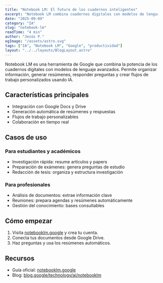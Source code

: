```yaml
---
title: "Notebook LM: El futuro de los cuadernos inteligentes"
excerpt: "Notebook LM combina cuadernos digitales con modelos de lenguaje para organizar información, generar resúmenes y colaborar."
date: "2025-09-09"
category: "IA"
slug: "notebook-lm"
readTime: "4 min"
author: "Jesús P."
ogImage: "/assets/astro.svg"
tags: ["IA", "Notebook LM", "Google", "productividad"]
layout: "../../layouts/BlogLayout.astro"
---
```


Notebook LM es una herramienta de Google que combina la potencia de los cuadernos digitales con modelos de lenguaje avanzados. Permite organizar información, generar resúmenes, responder preguntas y crear flujos de trabajo personalizados usando IA.

## Características principales

- Integración con Google Docs y Drive
- Generación automática de resúmenes y respuestas
- Flujos de trabajo personalizables
- Colaboración en tiempo real

## Casos de uso

### Para estudiantes y académicos

- Investigación rápida: resume artículos y papers
- Preparación de exámenes: genera preguntas de estudio
- Redacción de tesis: organiza y estructura investigación

### Para profesionales

- Análisis de documentos: extrae información clave
- Reuniones: prepara agendas y resúmenes automáticamente
- Gestión del conocimiento: bases consultables

## Cómo empezar

1. Visita [notebooklm.google](https://notebooklm.google/) y crea tu cuenta.
2. Conecta tus documentos desde Google Drive.
3. Haz preguntas y usa los resúmenes automáticos.

## Recursos

- Guía oficial: [notebooklm.google](https://notebooklm.google/)
- Blog: [blog.google/technology/ai/notebooklm](https://blog.google/technology/ai/notebooklm/)
